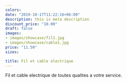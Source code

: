 ```yaml
---
colors:
date: "2019-10-17T11:22:16+06:00"
description: this is meta description
discount_price: "10.00"
draft: false
images:
- images/showcase/fil1.jpg
- images/showcase/cable1.jpg
price: "11.50"
sizes:

title: Fil et cable electrique
---
```


Fil et cable electrique de toutes qualites a votre service.
